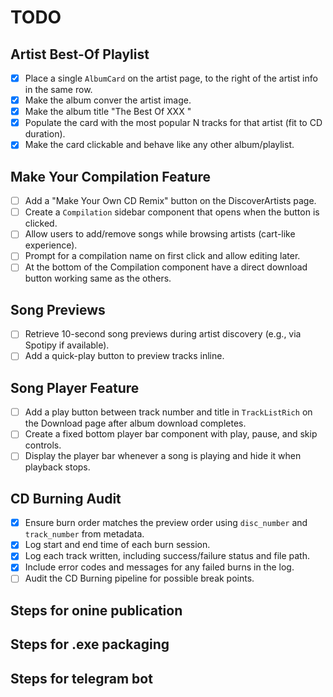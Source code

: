 # TODO


## Artist Best-Of Playlist
- [x] Place a single `AlbumCard` on the artist page, to the right of the artist info in the same row.
- [x] Make the album conver the artist image.
- [x] Make the album title "The Best Of XXX "
- [x] Populate the card with the most popular N tracks for that artist (fit to CD duration).
- [x] Make the card clickable and behave like any other album/playlist.

## Make Your Compilation Feature
- [ ] Add a "Make Your Own CD Remix" button on the DiscoverArtists page.
- [ ] Create a `Compilation` sidebar component that opens when the button is clicked.
- [ ] Allow users to add/remove songs while browsing artists (cart-like experience).
- [ ] Prompt for a compilation name on first click and allow editing later.
- [ ] At the bottom of the Compilation component have a direct download button working same as the others.

## Song Previews
- [ ] Retrieve 10-second song previews during artist discovery (e.g., via Spotipy if available).
- [ ] Add a quick-play button to preview tracks inline.

## Song Player Feature
- [ ] Add a play button between track number and title in `TrackListRich` on the Download page after album download completes.
- [ ] Create a fixed bottom player bar  component with play, pause, and skip controls.
- [ ] Display the player bar whenever a song is playing and hide it when playback stops.

## CD Burning Audit
- [x] Ensure burn order matches the preview order using `disc_number` and `track_number` from metadata.
- [x] Log start and end time of each burn session.
- [x] Log each track written, including success/failure status and file path.
- [x] Include error codes and messages for any failed burns in the log.
- [ ] Audit the CD Burning pipeline for possible break points.

## Steps for onine publication 

## Steps for .exe packaging

## Steps for telegram bot
